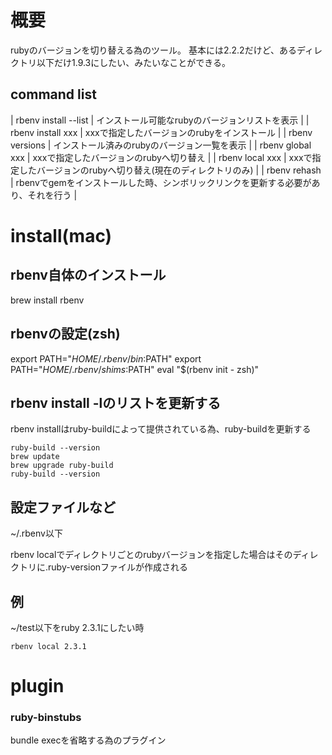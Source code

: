 # 概要
rubyのバージョンを切り替える為のツール。
基本には2.2.2だけど、あるディレクトリ以下だけ1.9.3にしたい、みたいなことができる。



## command list
| rbenv install --list | インストール可能なrubyのバージョンリストを表示                                     |
| rbenv install xxx    | xxxで指定したバージョンのrubyをインストール                                        |
| rbenv versions       | インストール済みのrubyのバージョン一覧を表示                                       |
| rbenv global xxx     | xxxで指定したバージョンのrubyへ切り替え                                            |
| rbenv local xxx      | xxxで指定したバージョンのrubyへ切り替え(現在のディレクトリのみ)                    |
| rbenv rehash         | rbenvでgemをインストールした時、シンボリックリンクを更新する必要があり、それを行う |

# install(mac)

## rbenv自体のインストール

brew install rbenv

## rbenvの設定(zsh)

export PATH="$HOME/.rbenv/bin:$PATH"
export PATH="$HOME/.rbenv/shims:$PATH"
eval "$(rbenv init - zsh)"

## rbenv install -lのリストを更新する

rbenv installはruby-buildによって提供されている為、ruby-buildを更新する

```
ruby-build --version
brew update
brew upgrade ruby-build
ruby-build --version
```

設定ファイルなど
----------------------

~/.rbenv以下

rbenv localでディレクトリごとのrubyバージョンを指定した場合はそのディレクトリに.ruby-versionファイルが作成される

## 例
~/test以下をruby 2.3.1にしたい時
```
rbenv local 2.3.1
```



# plugin

### ruby-binstubs
bundle execを省略する為のプラグイン


